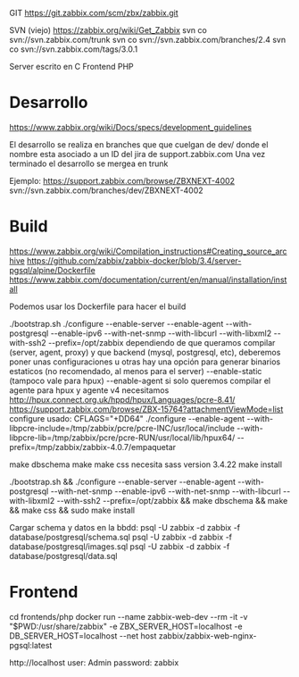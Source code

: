 GIT
https://git.zabbix.com/scm/zbx/zabbix.git

SVN (viejo)
https://zabbix.org/wiki/Get_Zabbix
svn co svn://svn.zabbix.com/trunk
svn co svn://svn.zabbix.com/branches/2.4
svn co svn://svn.zabbix.com/tags/3.0.1


Server escrito en C
Frontend PHP




# Desarrollo
https://www.zabbix.org/wiki/Docs/specs/development_guidelines

El desarrollo se realiza en branches que que cuelgan de dev/ donde el nombre esta asociado a un ID del jira de support.zabbix.com
Una vez terminado el desarrollo se mergea en trunk

Ejemplo:
https://support.zabbix.com/browse/ZBXNEXT-4002
svn://svn.zabbix.com/branches/dev/ZBXNEXT-4002


# Build
https://www.zabbix.org/wiki/Compilation_instructions#Creating_source_archive
https://github.com/zabbix/zabbix-docker/blob/3.4/server-pgsql/alpine/Dockerfile
https://www.zabbix.com/documentation/current/en/manual/installation/install

Podemos usar los Dockerfile para hacer el build


./bootstrap.sh
./configure --enable-server --enable-agent --with-postgresql --enable-ipv6 --with-net-snmp --with-libcurl --with-libxml2 --with-ssh2 --prefix=/opt/zabbix
  dependiendo de que queramos compilar (server, agent, proxy) y que backend (mysql, postgresql, etc), deberemos poner unas configuraciones u otras
  hay una opción para generar binarios estaticos (no recomendado, al menos para el server)
    --enable-static  (tampoco vale para hpux)
  --enable-agent si solo queremos compilar el agente
  para hpux y agente v4 necesitamos http://hpux.connect.org.uk/hppd/hpux/Languages/pcre-8.41/
  https://support.zabbix.com/browse/ZBX-15764?attachmentViewMode=list
  configure usado:
  CFLAGS="+DD64" ./configure --enable-agent --with-libpcre-include=/tmp/zabbix/pcre/pcre-INC/usr/local/include --with-libpcre-lib=/tmp/zabbix/pcre/pcre-RUN/usr/local/lib/hpux64/ --prefix=/tmp/zabbix/zabbix-4.0.7/empaquetar

make dbschema
make
make css
  necesita sass version 3.4.22
make install

./bootstrap.sh && ./configure --enable-server --enable-agent --with-postgresql --with-net-snmp --enable-ipv6 --with-net-snmp --with-libcurl --with-libxml2 --with-ssh2 --prefix=/opt/zabbix && make dbschema && make && make css && sudo make install

Cargar schema y datos en la bbdd:
psql -U zabbix -d zabbix -f database/postgresql/schema.sql
psql -U zabbix -d zabbix -f database/postgresql/images.sql
psql -U zabbix -d zabbix -f database/postgresql/data.sql



# Frontend
cd frontends/php
docker run --name zabbix-web-dev --rm -it -v "$PWD:/usr/share/zabbix" -e ZBX_SERVER_HOST=localhost -e DB_SERVER_HOST=localhost --net host zabbix/zabbix-web-nginx-pgsql:latest

http://localhost
user: Admin
password: zabbix
